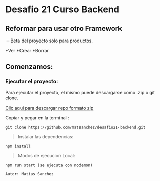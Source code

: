# Desafio 21 Curso Backend

## Reformar para usar otro Framework

····Beta del proyecto solo para productos.

*Ver
*Crear
\*Borrar

## Comenzamos:

### Ejecutar el proyecto:

Para ejecutar el proyecto, el mismo puede descargarse como .zip o git clone.

[Clic aqui para descargar repo formato zip](https://github.com/matsanchez/desafio21-backend/archive/refs/heads/main.zip)

Copiar y pegar en la terminal :

```
git clone https://github.com/matsanchez/desafio21-backend.git
```

> Instalar las dependencias:

```
npm install
```

> Modos de ejecucion Local:

```
npm run start (se ejecuta con nodemon)

```

```
Autor: Matias Sanchez
```

